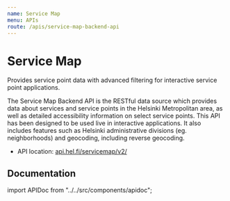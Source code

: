 ```yaml
---
name: Service Map
menu: APIs
route: /apis/service-map-backend-api
---
```



# Service Map

Provides service point data with advanced filtering for interactive service point applications.

The Service Map Backend API is the RESTful data source which provides data about services and service points in the Helsinki Metropolitan area, as well as detailed accessibility information on select service points. This API has been designed to be used live in interactive applications. It also includes features such as Helsinki administrative divisions (eg. neighborhoods) and geocoding, including reverse geocoding.

* API location: [api.hel.fi/servicemap/v2/](https://api.hel.fi/servicemap/v2/)

## Documentation

import APIDoc from "../../src/components/apidoc";

<APIDoc doc="https://raw.githubusercontent.com/City-of-Helsinki/smbackend/master/specification.swagger2.0.yaml" />
